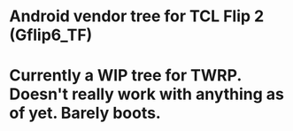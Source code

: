 # Android vendor tree for TCL Flip 2 (Gflip6_TF)

# Currently a WIP tree for TWRP. Doesn't really work with anything as of yet. Barely boots.
